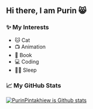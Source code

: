 ## Hi there, I am Purin 😸

### ✨ My Interests
<ul>
  <li>🐱 Cat</li>
  <li>📺 Animation</li>
  <li>📖 Book</li>
  <li>💻 Coding</li>
  <li>🛌🏻 Sleep</li>
</ul>

### 📈 My GitHub Stats
[![PurinPintakhiew is Github stats](http://git-stats-profile.vercel.app/api/stats/?username=PurinPintakhiew)](https://github.com/PurinPintakhiew)
